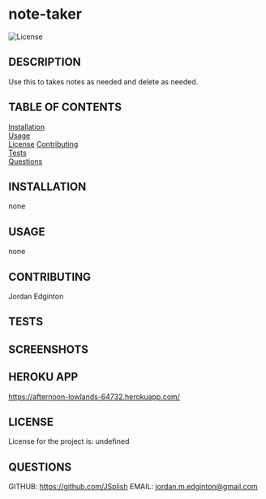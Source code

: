 # note-taker

  ![License](https://img.shields.io/badge/license-undefined-brightgreen)

  ## DESCRIPTION
  Use this to takes notes as needed and delete as needed.

  ## TABLE OF CONTENTS
  [Installation](#installation)  
  [Usage](#usage)  
  [License](#license) 
  [Contributing](#contributing)  
  [Tests](#tests)   
  [Questions](#questions)
  
  ## INSTALLATION
  none

  ## USAGE
  none

  ## CONTRIBUTING
  Jordan Edginton

  ## TESTS
  

  ## SCREENSHOTS

  ## HEROKU APP
  https://afternoon-lowlands-64732.herokuapp.com/

  ## LICENSE
  License for the project is: 
  undefined

  ## QUESTIONS
  GITHUB: https://github.com/JSplish
  EMAIL: jordan.m.edginton@gmail.com

